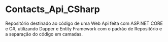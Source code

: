 # Contacts_Api_CSharp
Repositório destinado ao código de uma Web Api feita com ASP.NET CORE e C#, utilizando Dapper e Entity Framework com o padrão de Repositório e a separação do código em camadas.
